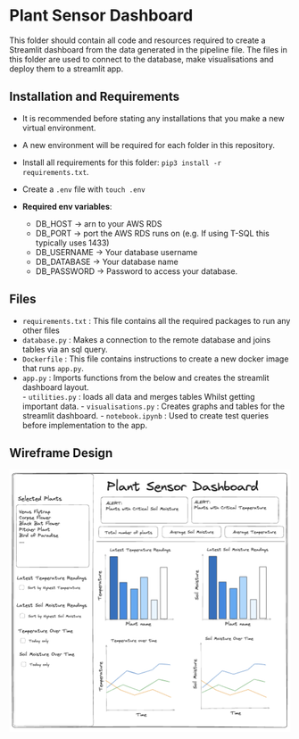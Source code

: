 # Plant Sensor Dashboard

This folder should contain all code and resources required to create a Streamlit dashboard from the data generated in the pipeline file.
The files in this folder are used to connect to the database, make visualisations and deploy them to a streamlit app. 

## Installation and Requirements

- It is recommended before stating any installations that you make a new virtual environment. 
- A new environment will be required for each folder in this repository.

- Install all requirements for this folder: `pip3 install -r requirements.txt`.

- Create a `.env` file with `touch .env`

- **Required env variables**: 
    - DB_HOST               -> arn to your AWS RDS
    - DB_PORT               -> port the AWS RDS runs on (e.g. If using T-SQL this typically uses 1433)
    - DB_USERNAME           -> Your database username
    - DB_DATABASE           -> Your database name
    - DB_PASSWORD           -> Password to access your database.

## Files 

- `requirements.txt` : This file contains all the required packages to run any other files
- `database.py` : Makes a connection to the remote database and joins tables via an sql query. 
- `Dockerfile` : This file contains instructions to create a new docker image that runs `app.py`.
- `app.py` : Imports functions from the below and creates the streamlit dashboard layout.    
        - `utilities.py` : loads all data and merges tables Whilst getting important data.
        - `visualisations.py` : Creates graphs and tables for the streamlit dashboard.
        - `notebook.ipynb` : Used to create test queries before implementation to the app. 

## Wireframe Design 

![Dashboard design](./../images/Wireframe_dashboard.png)

